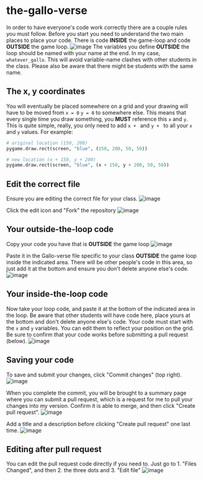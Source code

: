 # the-gallo-verse
In order to have everyone's code work correctly there are a couple rules you must follow.
Before you start you need to understand the two main places to place your code.
There is code **INSIDE** the game-loop and code **OUTSIDE** the game loop.
![image](https://github.com/MrGallo/the-gallo-verse/assets/11080017/fdcc2e1c-5e4e-4130-b1b5-807075490ed6)
The variables you define **OUTSIDE** the loop should be named with your name at the end. In my case, `whatever_gallo`. This will avoid variable-name clashes with other students in the class. Please also be aware that there might be students with the same name.

## The x, y coordinates
You will eventually be placed somewhere on a grid and your drawing will have to be moved from `x = 0` `y = 0` to somewhere else. This means that every single time you draw something, you **MUST** reference this `x` and `y`. This is quite simple, really, you only need to add `x + ` and `y + ` to all your `x` and `y` values. For example:

```python
# original location (150, 200)
pygame.draw.rect(screen, "blue", (150, 200, 50, 50))

# new location (x + 150, y + 200)
pygame.draw.rect(screen, "blue", (x + 150, y + 200, 50, 50))
```

## Edit the correct file
Ensure you are editing the correct file for your class. 
![image](https://github.com/MrGallo/the-gallo-verse/assets/11080017/d0154f06-be24-4093-928c-94ee6aaedc77)

Click the edit icon and "Fork" the repository
![image](https://github.com/MrGallo/the-gallo-verse/assets/11080017/655633c0-a911-4a76-b9db-647da245e7b0)


## Your outside-the-loop code
Copy your code you have that is **OUTSIDE** the game loop
![image](https://github.com/MrGallo/the-gallo-verse/assets/11080017/1d832625-a88e-4a22-aeee-b4336fbb416d)

Paste it in the Gallo-verse file specific to your class **OUTSIDE** the game loop inside the indicated area.
There will be other people's code in this area, so just add it at the bottom and ensure you don't delete
anyone else's code.
![image](https://github.com/MrGallo/the-gallo-verse/assets/11080017/e22030ab-a4bf-4fa4-b219-ba3fd231cbeb)

## Your inside-the-loop code
Now take your loop code, and paste it at the bottom of the indicated area in the loop. Be aware that other students will have code here, place yours at the bottom and don't delete anyone else's code. Your code must start with the `x` and `y` variables. You can edit them to reflect your position on the grid. Be sure to confirm that your code works before submitting a pull request (below).
![image](https://github.com/MrGallo/the-gallo-verse/assets/11080017/4484cf85-1212-49a3-812f-fe996b4de274)


## Saving your code
To save and submit your changes, click "Commit changes" (top right).
![image](https://github.com/MrGallo/the-gallo-verse/assets/11080017/b997e051-bc32-4655-81ec-07a098298446)

When you complete the commit, you will be brought to a summary page where you can submit a pull request, which is a request for me to pull your changes into my version. Confirm it is able to merge, and then click "Create pull request".
![image](https://github.com/MrGallo/the-gallo-verse/assets/11080017/4a781213-1395-4e4f-aa12-8663c201f874)

Add a title and a description before clicking "Create pull request" one last time.
![image](https://github.com/MrGallo/the-gallo-verse/assets/11080017/bd8f1199-97c6-46e6-bc38-2cbceca2bf4c)

## Editing after pull request
You can edit the pull request code directly if you need to. Just go to 1. "Files Changed", and then 2. the three dots and 3. "Edit file"
![image](https://github.com/MrGallo/the-gallo-verse/assets/11080017/76edead7-942e-48f2-9ed9-cd699d41ec2d)

